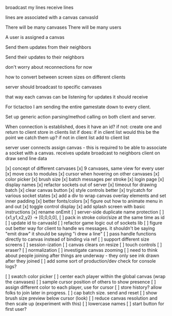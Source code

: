 broadcast my lines
receive lines

lines are associated with a canvas
canvasId

There will be many canvases
There will be many users

A user is assigned a canvas

Send them updates from their neighbors

Send their updates to their neighbors

don't worry about reconnections for now

how to convert between screen sizes on different clients

server should broadcast to specific canvases

that way each canvas can be listening for updates it should receive

For tictactoo I am sending the entire gamestate down to every client.

Set up generic action parsing/method calling on both client and server.

<!-- prettier-ignore -->
When connection is established, does it have an id?
    if not:
        create one and return to client
        store in clients list
    if does:
        if in client list
            would this be the point we catch them up?
        if not in client list
            add to client list

<!-- prettier-ignore -->
server
    user connects
        assign canvas - this is required to be able to associate a socket with a canvas.
    receives update
        broadcast to neighbors
client
    on draw
        send line data

[x] concept of different canvases
[x] 9 canvases, same view for every user
[x] move css to modules
[x] cursor when hovering on other canvases
[x] color picker
[x] brush size
[x] batch messages per stroke
[x] login page
[x] display names
[x] refactor sockets out of server
[x] timeout for drawing batch
[x] clear canvas button
[x] style controls better
[x] try/catch for various socket states
[x] add a div to wrap canvas overlay elements and set inner padding
[x] better fonts/colors
[x] figure out how to animate menu in and out
[x] toggle control display
[x] add splash screen with basic instructions
[x] rename onEmit
[ ] server-side duplicate name protection
[ ] {x1,y1,x2,y2} -> [0,0,0,0],
[ ] pack in stroke color/size at the same time as id
[ ] update id to canvasId
[ ] refactor game logic out of sockets lib
[ ] figure out better way for client to handle ws messages. it shouldn't be saying "emit draw" it should be saying "i drew a line"
[ ] pass handle functions directly to canvas instead of binding via ref
[ ] support different size screens
[ ] session-ization
[ ] canvas clears on resize
[ ] touch controls
[ ] eraser?
[ ] normalization
[ ] investigate canvas zooming
[ ] need to think about people joining after things are underway - they only see ink drawn after they joined
[ ] add some sort of production/dev check for console logs?

<!-- Playtest 6/26 feedback -->

[ ] swatch color picker
[ ] center each player within the global canvas (wrap the canvases)
[ ] sample cursor position of others to show presence
[ ] assign different color to each player, use for cursor
[ ] store history? allow folks to join later in progress.
[ ] cap batch size. send and reset
[ ] show brush size preview below cursor (look)
[ ] reduce canvas resolution and then scale up (experiment with this)
[ ] lowercase names
[ ] start button for first user?
